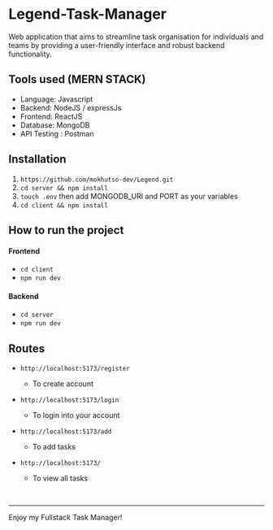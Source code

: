 # Legend-Task-Manager
Web application that aims to streamline task organisation for individuals and teams by providing a user-friendly interface and robust backend functionality.

## Tools used (MERN STACK)
- Language: Javascript
- Backend: NodeJS / expressJs
- Frontend: ReactJS
- Database: MongoDB
- API Testing : Postman

##  Installation
1. ```https://github.com/mokhutso-dev/Legend.git```
2. ```cd server && npm install```
3. ```touch .env``` then add MONGODB_URI and PORT as your variables
3. ```cd client && npm install```


## How to run the project
#### Frontend
- ```cd client```
- ```npm run dev```

#### Backend
- ```cd server```
- ```npm run dev```


## Routes
- ```http://localhost:5173/register```
    - To create account

- ```http://localhost:5173/login```
    - To login into your account


- ```http://localhost:5173/add```
    - To add tasks


- ```http://localhost:5173/```
    - To view all tasks


<br>
<hr>

Enjoy my Fullstack Task Manager!

